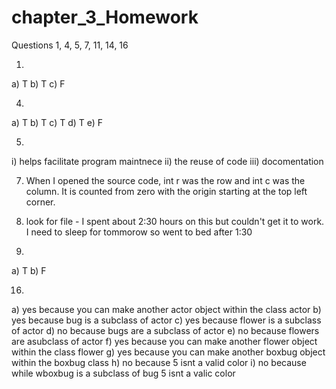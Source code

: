 chapter_3_Homework
==================
Questions 1, 4, 5, 7, 11, 14, 16

1) 
  a) T
  b) T
  c) F

4) 
  a) T
  b) T
  c) T
  d) T
  e) F

5)
  i) helps facilitate program maintnece
  ii) the reuse of code
  iii) docomentation

7) When I opened the source code, int r was the row and int c was the column. 
   It is counted from zero with the origin starting at the top left corner.
   
11) look for file - I spent about 2:30 hours on this but couldn't get it to work. I need to sleep for tommorow so went to bed after 1:30

14)
  a) T
  b) F
  
16)
  a) yes because you can make another actor object within the class actor
  b) yes because bug is a subclass of actor
  c) yes because flower is a subclass of actor
  d) no because bugs are a subclass of actor
  e) no because flowers are asubclass of actor
  f) yes because you can make another flower object within the class flower
  g) yes because you can make another boxbug object within the boxbug class
  h) no because 5 isnt a valid color
  i) no because while wboxbug is a subclass of bug 5 isnt a valic color


